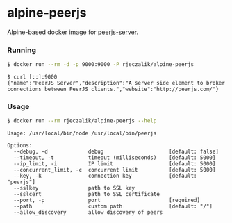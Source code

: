 # alpine-peerjs

Alpine-based docker image for [peerjs-server](https://github.com/peers/peerjs-server).

### Running

```bash
$ docker run --rm -d -p 9000:9000 -P rjeczalik/alpine-peerjs
```
```
$ curl [::]:9000
{"name":"PeerJS Server","description":"A server side element to broker connections between PeerJS clients.","website":"http://peerjs.com/"}
```

### Usage

```bash
$ docker run --rm rjeczalik/alpine-peerjs --help
```
```
Usage: /usr/local/bin/node /usr/local/bin/peerjs

Options:
  --debug, -d             debug                     [default: false]
  --timeout, -t           timeout (milliseconds)    [default: 5000]
  --ip_limit, -i          IP limit                  [default: 5000]
  --concurrent_limit, -c  concurrent limit          [default: 5000]
  --key, -k               connection key            [default: "peerjs"]
  --sslkey                path to SSL key         
  --sslcert               path to SSL certificate 
  --port, -p              port                      [required]
  --path                  custom path               [default: "/"]
  --allow_discovery       allow discovery of peers
```
